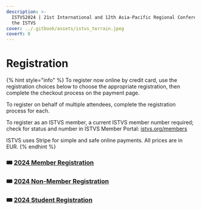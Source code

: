 ```yaml
---
description: >-
  ISTVS2024 | 21st International and 12th Asia-Pacific Regional Conference of
  the ISTVS
cover: ../.gitbook/assets/istvs_terrain.jpeg
coverY: 0
---
```


# Registration

{% hint style="info" %}
To register now online by credit card, use the registration choices below to choose the appropriate registration, then complete the checkout process on the payment page.

To register on behalf of multiple attendees, complete the registration process for each.&#x20;

To register as an ISTVS member, a current ISTVS member number required; check for status and number in ISTVS Member Portal: [istvs.org/members](https://www.istvs.org/members)

ISTVS uses Stripe for simple and safe online payments. All prices are in EUR.
{% endhint %}

### 🎟 [2024 Member Registration](https://buy.stripe.com/7sIdTRas0gzIe885kk)

### 🎟 [2024 Non-Member Registration](https://buy.stripe.com/28o3fdgQocjs4xy5kl)

### 🎟 [2024 Student Registration](https://buy.stripe.com/8wMbLJ9nW6Z85BCbIK)
